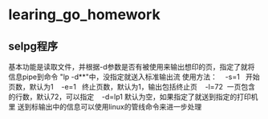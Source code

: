 # learing_go_homework

## selpg程序
基本功能是读取文件，并根据-d参数是否有被使用来输出想印的页，指定了就将信息pipe到命令 "lp -d**"中，没指定就送入标准输出流
使用方法：
    -s=1   开始页数，默认为1
    -e=1   终止页数，默认为1，输出包括终止页
    -l=72  一页包含的行数，默认72，可以指定
    -d=lp1 默认为空，如果指定了就送到指定的打印机里
送到标输出中的信息可以使用linux的管线命令来进一步处理
